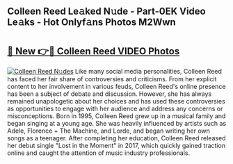 ## Colleen Reed Le𝚊ked N𝚞de - Part-0EK Video Le𝚊ks - Hot Onlyf𝚊ns Photos M2Wwn

# <h2><a href="http://ac14235.deff.icu/?id=Colleen+Reed">🔗 New 👉🔴 Colleen Reed VIDEO Photos</a></h2>

[![Colleen Reed N𝚞des](https://i.imgur.com/rIISA9y.gif)](http://ac14235.deff.icu/?id=Colleen+Reed)
Like many social media personalities, Colleen Reed has faced her fair share of controversies and criticisms. From her explicit content to her involvement in various feuds, Colleen Reed's online presence has been a subject of debate and discussion. However, she has always remained unapologetic about her choices and has used these controversies as opportunities to engage with her audience and address any concerns or misconceptions. Born in 1995, Colleen Reed grew up in a musical family and began singing at a young age. She was heavily influenced by artists such as Adele, Florence + The Machine, and Lorde, and began writing her own songs as a teenager. After completing her education, Colleen Reed released her debut single "Lost in the Moment" in 2017, which quickly gained traction online and caught the attention of music industry professionals.

